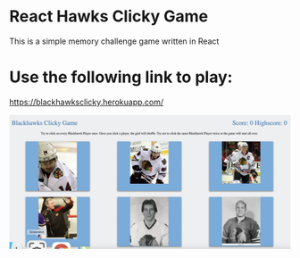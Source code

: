

# React Hawks Clicky Game

This is a simple memory challenge game written in React

# Use the following link to play:

  https://blackhawksclicky.herokuapp.com/  
  
  
  
<img src="public/images/screenshot.png">



